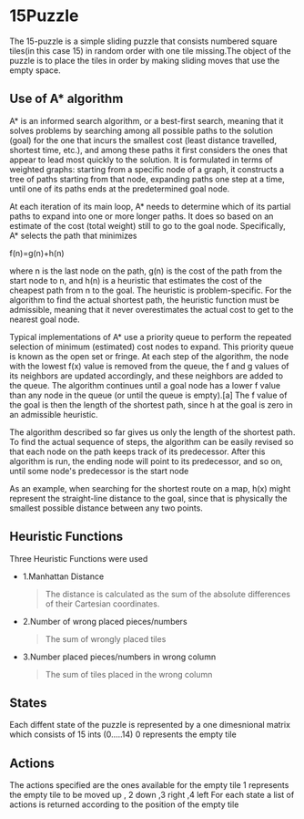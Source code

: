 # 15Puzzle

The 15-puzzle is a simple sliding puzzle that consists numbered square tiles(in this case 15) in random order with one tile missing.The object of the puzzle is to place the tiles in order by making sliding moves that use the empty space.

## Use of A* algorithm

A* is an informed search algorithm, or a best-first search, meaning that it solves problems by searching among all possible paths to the solution (goal) for the one that incurs the smallest cost (least distance travelled, shortest time, etc.), and among these paths it first considers the ones that appear to lead most quickly to the solution. It is formulated in terms of weighted graphs: starting from a specific node of a graph, it constructs a tree of paths starting from that node, expanding paths one step at a time, until one of its paths ends at the predetermined goal node.

At each iteration of its main loop, A* needs to determine which of its partial paths to expand into one or more longer paths. It does so based on an estimate of the cost (total weight) still to go to the goal node. Specifically, A* selects the path that minimizes

f(n)=g(n)+h(n)

where n is the last node on the path, g(n) is the cost of the path from the start node to n, and h(n) is a heuristic that estimates the cost of the cheapest path from n to the goal. The heuristic is problem-specific. For the algorithm to find the actual shortest path, the heuristic function must be admissible, meaning that it never overestimates the actual cost to get to the nearest goal node.

Typical implementations of A* use a priority queue to perform the repeated selection of minimum (estimated) cost nodes to expand. This priority queue is known as the open set or fringe. At each step of the algorithm, the node with the lowest f(x) value is removed from the queue, the f and g values of its neighbors are updated accordingly, and these neighbors are added to the queue. The algorithm continues until a goal node has a lower f value than any node in the queue (or until the queue is empty).[a] The f value of the goal is then the length of the shortest path, since h at the goal is zero in an admissible heuristic.

The algorithm described so far gives us only the length of the shortest path. To find the actual sequence of steps, the algorithm can be easily revised so that each node on the path keeps track of its predecessor. After this algorithm is run, the ending node will point to its predecessor, and so on, until some node's predecessor is the start node

As an example, when searching for the shortest route on a map, h(x) might represent the straight-line distance to the goal, since that is physically the smallest possible distance between any two points.



## Heuristic Functions

Three Heuristic Functions were used

* 1.Manhattan Distance
	
	>The distance is calculated as the sum of the absolute differences of their Cartesian coordinates.

* 2.Number of wrong placed pieces/numbers
	
	>The sum of wrongly placed tiles

* 3.Number placed pieces/numbers in wrong column
	
	>The sum of tiles placed in the wrong column


## States
	
Each diffent state of the puzzle is represented by a one dimesnional matrix which consists of 15 ints (0.....14)
0 represents the empty tile



## Actions

The actions specified  are the ones available for the empty tile
1 represents the empty tile to be moved up , 2 down ,3 right ,4 left
For each state a list of actions is returned according to the position of the empty tile
